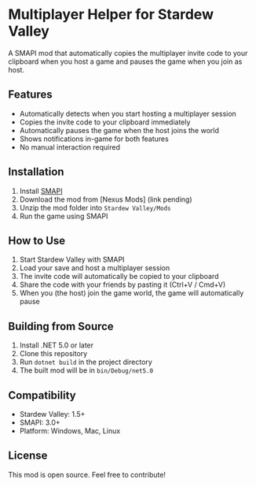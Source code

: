 # Multiplayer Helper for Stardew Valley

A SMAPI mod that automatically copies the multiplayer invite code to your clipboard when you host a game and pauses the game when you join as host.

## Features

- Automatically detects when you start hosting a multiplayer session
- Copies the invite code to your clipboard immediately
- Automatically pauses the game when the host joins the world
- Shows notifications in-game for both features
- No manual interaction required

## Installation

1. Install [SMAPI](https://smapi.io/)
2. Download the mod from [Nexus Mods] (link pending)
3. Unzip the mod folder into `Stardew Valley/Mods`
4. Run the game using SMAPI

## How to Use

1. Start Stardew Valley with SMAPI
2. Load your save and host a multiplayer session
3. The invite code will automatically be copied to your clipboard
4. Share the code with your friends by pasting it (Ctrl+V / Cmd+V)
5. When you (the host) join the game world, the game will automatically pause

## Building from Source

1. Install .NET 5.0 or later
2. Clone this repository
3. Run `dotnet build` in the project directory
4. The built mod will be in `bin/Debug/net5.0`

## Compatibility

- Stardew Valley: 1.5+
- SMAPI: 3.0+
- Platform: Windows, Mac, Linux

## License

This mod is open source. Feel free to contribute!